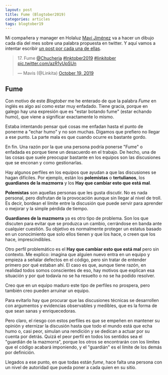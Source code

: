 ```yaml
---
layout: post
title: Fume (Blogtober2019)
categories: articles
tags: blogtober19
---
```


Mi compañera y manager en Holaluz [Mavi Jiménez](https://twitter.com/Linkita) va a hacer un dibujo cada día del mes sobre una palabra propuesta en twitter. Y aquí vamos a intentar escribir [un post por cada una de ellas](https://franiglesias.github.io/blogtober19-status/).

<blockquote class="twitter-tweet" data-conversation="none" data-theme="dark"><p lang="en" dir="ltr">17. Fume <a href="https://twitter.com/Chucheria?ref_src=twsrc%5Etfw">@Chucheria</a> <a href="https://twitter.com/hashtag/Inktober2019?src=hash&amp;ref_src=twsrc%5Etfw">#Inktober2019</a> <a href="https://twitter.com/hashtag/linkitober?src=hash&amp;ref_src=twsrc%5Etfw">#linkitober</a> <a href="https://t.co/azR1yUpSUn">pic.twitter.com/azR1yUpSUn</a></p>&mdash; Mavis (@Linkita) <a href="https://twitter.com/Linkita/status/1185624398117658625?ref_src=twsrc%5Etfw">October 19, 2019</a></blockquote> <script async src="https://platform.twitter.com/widgets.js" charset="utf-8"></script>

## Fume

Con motivo de este _Blogtober_ me he enterado de que la palabra *Fume* en inglés es algo así como estar muy enfadado. Tiene gracia, porque en galego hay una expresión que es "estar botando fume" (estar echando humo), que viene a significar exactamente lo mismo.

Estaba intentando pensar qué cosas me enfadan hasta el punto de ponerme a "echar humo" y no son muchas. Digamos que prefiero no llegar a ese punto. La parte mala es que cuando ocurre es bastante gordo.

En fin. Una razón por la que una persona podría ponerse "Fume" o enfadada es porque tiene un desacuerdo en el trabajo. De hecho, una de las cosas que suele preocupar bastante en los equipos son las discusiones que se enconan y como gestionarlas.

Hay algunos perfiles en los equipos que ayudan a que las discusiones se hagan difíciles. Por ejemplo, están los **polemistas** o **tertulianos**, los **guardianes de la mazmorra** y los **Hay que cambiar esto que está mal**.

**Polemistas** son aquellas personas que les gusta discutir. No es nada personal, pero disfrutan de la provocación aunque sin llegar al nivel de troll. Es decir, bordean el límite entre la discusión que puede servir para aprender o mejorar y la simple pérdida de tiempo.

**Guardianes de la mazmorra** ya es otro tipo de problema. Son los que discuten para evitar que se produzca un cambio, cerrándose en banda ante cualquier cuestión. Su objetivo es normalmente proteger un estatus basado en un conocimiento que solo ellos tienen y que los hace, o creen que los hace, imprescindibles.

Otro perfil problemático es el **Hay que cambiar esto que está mal** pero sin contexto. Me explico: imagina que alguien nuevo entra en un equipo y empieza a señalar defectos en el código, pero sin tratar de entender primero por qué estaban ahí. El caso es que, aunque tiene razón, en realidad todos somos conscientes de eso, hay motivos que explican esa situación y por qué todavía no se ha resuelto o no se ha podido resolver.

Creo que en un equipo maduro este tipo de perfiles no prospera, pero también creo pueden arruinar un equipo.

Para evitarlo hay que procurar que las discusiones técnicas se desarrollen con argumentos y evidencias observables y medibles, que es la forma de que sean sanas y enriquecedoras.

Pero claro, el riesgo con estos perfiles es que se empeñen en mantener su opinión y eternizar la discusión hasta que todo el mundo está que echa humo o, casi peor, simulan una rendición y se dedican a actuar por su cuenta por detrás. Quizá el peor perfil en todos los sentidos sea el "guardián de la mazmorra", porque los otros se encontrarán con los límites que el código acabará imponiendo, y el "guardián" es el límite de los demás por definición.

Llegados a ese punto, en que todas están *fume*, hace falta una persona con un nivel de autoridad que pueda poner a cada quien en su sitio.
